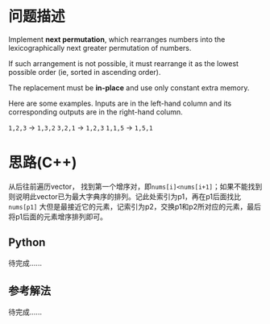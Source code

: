 # 问题描述

Implement **next permutation**, which rearranges numbers into the lexicographically next greater permutation of numbers.

If such arrangement is not possible, it must rearrange it as the lowest possible order (ie, sorted in ascending order).

The replacement must be **in-place** and use only constant extra memory.

Here are some examples. Inputs are in the left-hand column and its corresponding outputs are in the right-hand column.

`1,2,3` → `1,3,2`
`3,2,1` → `1,2,3`
`1,1,5` → `1,5,1`

# 思路(C++)

从后往前遍历vector， 找到第一个增序对，即`nums[i]<nums[i+1]`；如果不能找到则说明此vector已为最大字典序的排列。记此处索引为p1，再在p1后面找比`nums[p1]`  大但是最接近它的元素，记索引为p2，交换p1和p2所对应的元素，最后将p1后面的元素增序排列即可。

## Python

待完成......

## 参考解法

待完成......